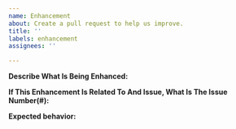 ```yaml
---
name: Enhancement
about: Create a pull request to help us improve.
title: ''
labels: enhancement
assignees: ''

---
```


<!-- If you have an enhancement with a plugin create an pull request on that plugin's GitHub page instead. -->

<!-- Provide a general summary in the Title above -->

**Describe What Is Being Enhanced:**
<!-- A clear and concise description of what the bug is. -->

**If This Enhancement Is Related To And Issue, What Is The Issue Number(#):**
<!-- Steps to reproduce the behavior. -->

**Expected behavior:**
<!-- A clear and concise description of what you expected to happen. -->

<!-- Click the "Preview" tab before you submit to ensure the formatting is correct. -->
